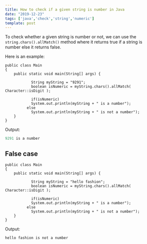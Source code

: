 ```yaml
---
title: How to check if a given string is number in Java
date: "2019-12-23"
tags: ['java','check','string','numeric']
template: post
---
```


To check whether a given string is number or not, we can use the `string.chars().allMatch()` method where it returns true if a string is number else it returns false.

Here is an example:

```java{6}
public class Main
{
    public static void main(String[] args) {

            String myString = "9291";
            boolean isNumeric = myString.chars().allMatch( Character::isDigit );

            if(isNumeric)
            System.out.println(myString + " is a number");
          else
            System.out.println(myString + " is not a number");
    }
}
```

Output:

```java
9291 is a number
```

## False case

```java{6}
public class Main
{
    public static void main(String[] args) {

            String myString = "hello fashion";
            boolean isNumeric = myString.chars().allMatch( Character::isDigit );

            if(isNumeric)
            System.out.println(myString + " is a number");
          else
            System.out.println(myString + " is not a number");
    }
}
```

Output:

```java
hello fashion is not a number
```
